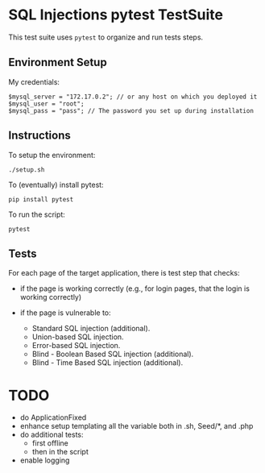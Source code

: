 # SQL Injections pytest TestSuite
This test suite uses ```pytest``` to organize and run tests steps.

## Environment Setup
My credentials:
```
$mysql_server = "172.17.0.2"; // or any host on which you deployed it
$mysql_user = "root";
$mysql_pass = "pass"; // The password you set up during installation
```

## Instructions
To setup the environment:
```
./setup.sh
```

To (eventually) install pytest:
```
pip install pytest
```

To run the script:
```
pytest
```


## Tests
For each page of the target application, there is test step that checks:

- if the page is working correctly (e.g., for login pages, that the login is working correctly)

- if the page is vulnerable to: 
    - Standard SQL injection (additional).
    - Union-based SQL injection.
    - Error-based SQL injection.
    - Blind - Boolean Based SQL injection (additional).
    - Blind - Time Based SQL injection (additional).


# TODO
- do ApplicationFixed
- enhance setup templating all the variable both in .sh, Seed/*, and .php
- do additional tests:
    - first offline
    - then in the script
- enable logging